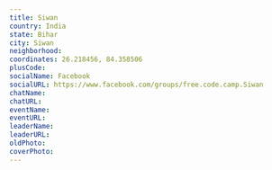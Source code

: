```yaml
---
title: Siwan
country: India
state: Bihar
city: Siwan
neighborhood: 
coordinates: 26.218456, 84.358506
plusCode:
socialName: Facebook
socialURL: https://www.facebook.com/groups/free.code.camp.Siwan
chatName:
chatURL:
eventName:
eventURL:
leaderName:
leaderURL:
oldPhoto: 
coverPhoto:
---
```


